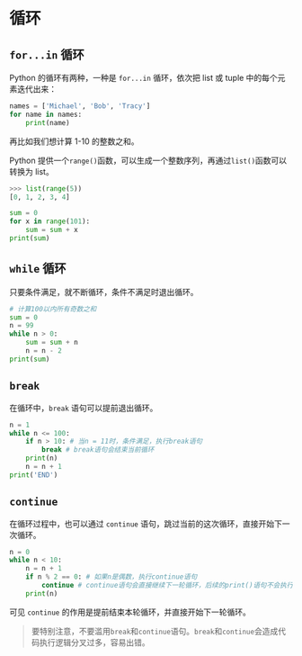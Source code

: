 # 循环

## `for...in` 循环

Python 的循环有两种，一种是 `for...in` 循环，依次把 list 或 tuple 中的每个元素迭代出来：

```python
names = ['Michael', 'Bob', 'Tracy']
for name in names:
    print(name)
```

再比如我们想计算 1-10 的整数之和。

Python 提供一个`range()`函数，可以生成一个整数序列，再通过`list()`函数可以转换为 list。

```python
>>> list(range(5))
[0, 1, 2, 3, 4]
```

```python
sum = 0
for x in range(101):
    sum = sum + x
print(sum)
```

## `while` 循环

只要条件满足，就不断循环，条件不满足时退出循环。

```python
# 计算100以内所有奇数之和
sum = 0
n = 99
while n > 0:
    sum = sum + n
    n = n - 2
print(sum)
```

## `break`

在循环中，`break` 语句可以提前退出循环。

```python
n = 1
while n <= 100:
    if n > 10: # 当n = 11时，条件满足，执行break语句
        break # break语句会结束当前循环
    print(n)
    n = n + 1
print('END')
```

## `continue`

在循环过程中，也可以通过 `continue` 语句，跳过当前的这次循环，直接开始下一次循环。

```python
n = 0
while n < 10:
    n = n + 1
    if n % 2 == 0: # 如果n是偶数，执行continue语句
        continue # continue语句会直接继续下一轮循环，后续的print()语句不会执行
    print(n)
```

可见 `continue` 的作用是提前结束本轮循环，并直接开始下一轮循环。

> 要特别注意，不要滥用`break`和`continue`语句。`break`和`continue`会造成代码执行逻辑分叉过多，容易出错。
